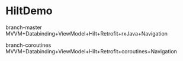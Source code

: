 # HiltDemo
branch-master  MVVM+Databinding+ViewModel+Hilt+Retrofit+rxJava+Navigation

branch-coroutines  MVVM+Databinding+ViewModel+Hilt+Retrofit+coroutines+Navigation
